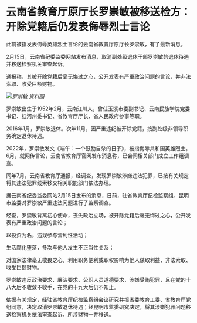 # 云南省教育厅原厅长罗崇敏被移送检方：开除党籍后仍发表侮辱烈士言论

此前被指发表侮辱英雄烈士言论的云南省教育厅原厅长罗崇敏，有了最新消息。

2月15日，云南省纪委监委网站发布消息，取消副处级退休干部罗崇敏的退休待遇并移送检察机关审查起诉。

通报称，其被开除党籍后毫无悔过之心，公开发表有严重政治问题的言论，并非法索取、收受巨额财物。

![](https://inews.gtimg.com/newsapp_bt/0/15069275691/1000)_罗崇敏 资料图_

罗崇敏出生于1952年2月，云南江川人，曾任玉溪市委副书记、云南民族学院党委书记、红河州委书记、省教育厅厅长、省人民政府参事等职。

2016年1月，罗崇敏退休。次年11月，因严重违纪被开除党籍，按副处级非领导职务确定退休待遇。

2022年，罗崇敏发文《端午：一个鼓励自杀的日子》，被指侮辱共和国英雄烈士。6月，就网传言论，云南省教育厅官网发布消息称，已会同相关部门成立工作组调查。

同年7月，云南省教育厅通报，经调查，发现罗崇敏涉嫌违法犯罪，已按有关规定将其违法犯罪线索移交相关职能部门依法办理。

据云南省纪委监委网站2月15日发布的消息，日前，驻省教育厅纪检监察组、昆明市监委对罗崇敏严重违法问题进行了监察调查。

经查，罗崇敏背离初心使命，丧失政治立场，被开除党籍后毫无悔过之心，公开发表有严重政治问题的言论；

以投资为名，违规参与营利性活动；

生活腐化堕落，多次与他人发生不正当性关系；

对国家法律毫无敬畏之心，利用职务便利或职权影响为他人谋取利益，非法索取、收受巨额财物。

罗崇敏违反政治要求、廉洁要求、公职人员道德要求，涉嫌受贿犯罪，且在党的十八大后不收敛不收手，在党的十九大后仍不知止。

依据有关规定，经驻省教育厅纪检监察组会议研究并报省委教育工委、省教育厅党组同意，决定取消罗崇敏退休待遇；经昆明市监委研究决定，将其涉嫌犯罪问题移送检察机关依法审查起诉，所涉财物一并移送。

